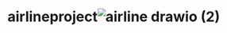 # airlineproject![airline drawio (2)](https://github.com/deepanshu36/airlineproject/assets/38796030/3595b55f-e42e-4a82-9822-dc0d39440365)
